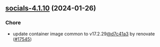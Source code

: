 

## [socials-4.1.10](https://github.com/truecharts/charts/compare/socials-4.1.9...socials-4.1.10) (2024-01-26)

### Chore



- update container image common to v17.2.29[@d7c41a3](https://github.com/d7c41a3) by renovate ([#17545](https://github.com/truecharts/charts/issues/17545))